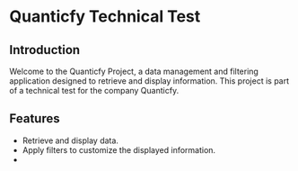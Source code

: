 # Quanticfy Technical Test

## Introduction

Welcome to the Quanticfy Project, a data management and filtering application designed to retrieve and display information. This project is part of a technical test for the company Quanticfy.

## Features

- Retrieve and display data.
- Apply filters to customize the displayed information.
- 